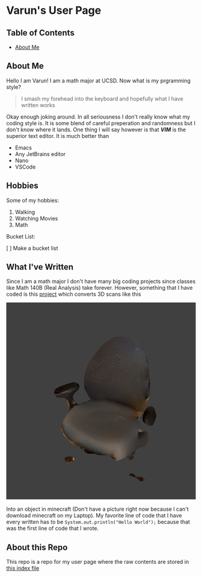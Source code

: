 # Varun's User Page

## Table of Contents

- [About Me]()

## About Me

Hello I am Varun! I am a math major at UCSD. Now what is my prgramming style? 

> I smash my forehead into the keyboard and hopefully what I have written works

Okay enough joking around. In all seriousness I don't really know what my coding style is. It is
some blend of careful preperation and randomness but I don't know where it lands. One thing I will say however is that
***VIM*** is the superior text editor. It is much better than

- Emacs
- Any JetBrains editor
- Nano
- VSCode

## Hobbies

Some of my hobbies:

1. Walking
2. Watching Movies
3. Math

Bucket List:

[ ] Make a bucket list

## What I've Written

Since I am a math major I don't have many big coding projects since classes like Math 140B (Real Analysis) take forever. However,
something that I have coded is this [project](https://github.com/ZettabytesCode/PointCloudToVoxelPlugin) which converts 3D
scans like this

![Scan](chair.jpeg)

Into an object in minecraft (Don't have a picture right now because I can't download minecraft on my Laptop). My favorite line of code that I have 
every written has to be `System.out.println("Hello World");` because that was the first line of code that I wrote.

## About this Repo

This repo is a repo for my user page where the raw contents are stored in [this index file](index.md)
